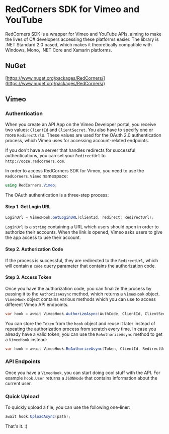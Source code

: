 # RedCorners SDK for Vimeo and YouTube

RedCorners SDK is a wrapper for Vimeo and YouTube APIs, aiming to make the lives of C# developers accessing these platforms easier. The library is .NET Standard 2.0 based, which makes it theoretically compatible with Windows, Mono, .NET Core and Xamarin platforms.

## NuGet
[https://www.nuget.org/packages/RedCorners/](https://www.nuget.org/packages/RedCorners/)

## Vimeo

### Authentication
When you create an API App on the Vimeo Developer portal, you receive two values: `ClientId` and `ClientSecret`. You also have to specify one or more `RedirectUrl`s. These values are used for the OAuth 2.0 authentication process, which Vimeo uses for accessing account-related endpoints.

If you don't have a server that handles redirects for successful authentications, you can set your `RedirectUrl` to `http://ooze.redcorners.com`.

In order to access RedCorners SDK for Vimeo, you need to use the `RedCorners.Vimeo` namespace:

```c#
using RedCorners.Vimeo;
```

The OAuth authentication is a three-step process:

#### Step 1. Get Login URL

```c#
LoginUrl = VimeoHook.GetLoginURL(ClientId, redirect: RedirectUrl);
```

`LoginUrl` is a `string` containing a URL which users should open in order to authorize their accounts. When the link is opened, Vimeo asks users to give the app access to use their account. 

#### Step 2. Authorization Code

If the process is successful, they are redirected to the `RedirectUrl`, which will contain a `code` query parameter that contains the authorization code.

#### Step 3. Access Token

Once you have the authorization code, you can finalize the process by passing it to the `AuthorizeAsync` method, which returns a `VimeoHook` object. `VimeoHook` object contains various methods which you can use to access different Vimeo API endpoints.

```c#
var hook = await VimeoHook.AuthorizeAsync(AuthCode, ClientId, ClientSecret, RedirectUrl);
```

You can store the `Token` from the `hook` object and reuse it later instead of repeating the authorization process from scratch every time. In case you already have a valid token, you can use the `ReAuthorizeAsync` method to get a `VimeoHook` instead:

```c#
var hook = await VimeoHook.ReAuthorizeAsync(Token, ClientId, RedirectUrl);
```

### API Endpoints

Once you have a `VimeoHook`, you can start doing cool stuff with the API. For example `hook.User` returns a `JSONNode` that contains information about the current user.

### Quick Upload

To quickly upload a file, you can use the following one-liner:

```c#
await hook.UploadAsync(path);
```

That's it. :)

